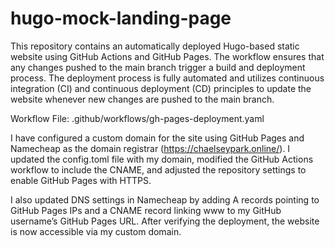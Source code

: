 # hugo-mock-landing-page

This repository contains an automatically deployed Hugo-based static website using GitHub Actions and GitHub Pages. The workflow ensures that any changes pushed to the main branch trigger a build and deployment process. The deployment process is fully automated and utilizes continuous integration (CI) and continuous deployment (CD) principles to update the website whenever new changes are pushed to the main branch.

Workflow File: .github/workflows/gh-pages-deployment.yaml


I have configured a custom domain for the site using GitHub Pages and Namecheap as the domain registrar (https://chaelseypark.online/). I updated the config.toml file with my domain, modified the GitHub Actions workflow to include the CNAME, and adjusted the repository settings to enable GitHub Pages with HTTPS.

I also updated DNS settings in Namecheap by adding A records pointing to GitHub Pages IPs and a CNAME record linking www to my GitHub username’s GitHub Pages URL. After verifying the deployment, the website is now accessible via my custom domain.
